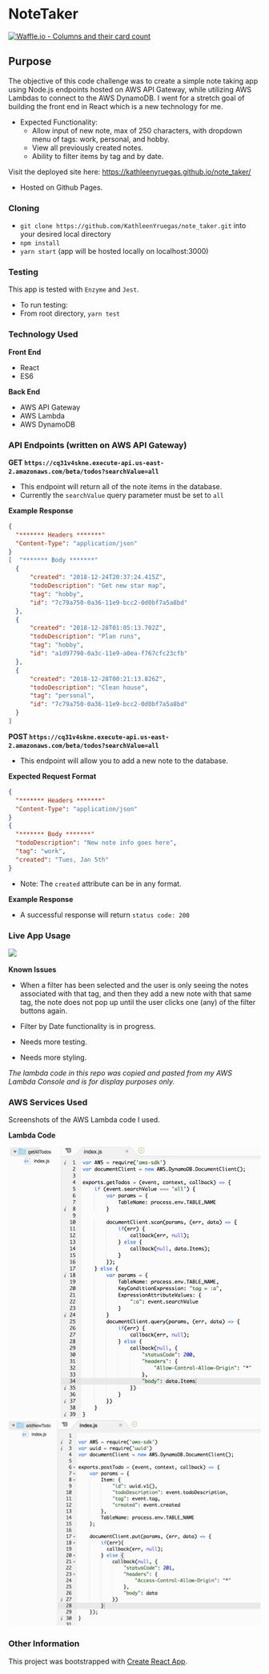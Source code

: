 # NoteTaker

[![Waffle.io - Columns and their card count](https://badge.waffle.io/KathleenYruegas/note_taker.svg?columns=all)](https://waffle.io/KathleenYruegas/note_taker)

## Purpose

The objective of this code challenge was to create a simple note taking app using Node.js endpoints hosted on AWS API Gateway, while utilizing AWS Lambdas to connect to the AWS DynamoDB. I went for a stretch goal of building the front end in React which is a new technology for me.

  * Expected Functionality:
    - Allow input of new note, max of 250 characters, with dropdown menu of tags: work, personal, and hobby.
    - View all previously created notes.
    - Ability to filter items by tag and by date.
 
Visit the deployed site here: https://kathleenyruegas.github.io/note_taker/
 - Hosted on Github Pages.

### Cloning

* `git clone https://github.com/KathleenYruegas/note_taker.git` into your desired local directory
* `npm install`
* `yarn start` (app will be hosted locally on localhost:3000)


### Testing
This app is tested with `Enzyme` and `Jest`.
- To run testing:
- From root directory, `yarn test`


### Technology Used
  **Front End**
  - React
  - ES6

  **Back End**
  - AWS API Gateway
  - AWS Lambda
  - AWS DynamoDB


### API Endpoints (written on AWS API Gateway)

**GET `https://cq31v4skne.execute-api.us-east-2.amazonaws.com/beta/todos?searchValue=all`**

  - This endpoint will return all of the note items in the database.
  - Currently the `searchValue` query parameter must be set to `all`

  **Example Response**
```json
{
  "******* Headers *******"
  "Content-Type": "application/json"
}
[  "******* Body *******"
  {
      "created": "2018-12-24T20:37:24.415Z",
      "todoDescription": "Get new star map",
      "tag": "hobby",
      "id": "7c79a750-0a36-11e9-bcc2-0d0bf7a5a8bd"
  },
  {
      "created": "2018-12-28T01:05:13.702Z",
      "todoDescription": "Plan runs",
      "tag": "hobby",
      "id": "a1d97790-0a3c-11e9-a0ea-f767cfc23cfb"
  },
  {
      "created": "2018-12-28T00:21:13.826Z",
      "todoDescription": "Clean house",
      "tag": "personal",
      "id": "7c79a750-0a36-11e9-bcc2-0d0bf7a5a8bd"
  }
]
```

**POST `https://cq31v4skne.execute-api.us-east-2.amazonaws.com/beta/todos?searchValue=all`**

  - This endpoint will allow you to add a new note to the database.

  **Expected Request Format**
```json
{
  "******* Headers *******"
  "Content-Type": "application/json"
}
{
  "******* Body *******"
  "todoDescription": "New note info goes here",
  "tag": "work",
  "created": "Tues, Jan 5th"
}
```
  * Note: The `created` attribute can be in any format.

  **Example Response**

  - A successful response will return `status code: 200`



  ### Live App Usage

  ![](public/images/AppUsage.gif)


**Known Issues**

- When a filter has been selected and the user is only seeing the notes associated with that tag, and then they add a new note with that same tag, the note does not pop up until the user clicks one (any) of the filter buttons again.

- Filter by Date functionality is in progress.

- Needs more testing.

- Needs more styling.

*The lambda code in this repo was copied and pasted from my AWS Lambda Console and is for display purposes only.*



### AWS Services Used

Screenshots of the AWS Lambda code I used.


**Lambda Code**

<img src='public/images/getAllTodos.png'>

<img src='public/images/postTodos.png'>



### Other Information

This project was bootstrapped with [Create React App](https://github.com/facebook/create-react-app).

